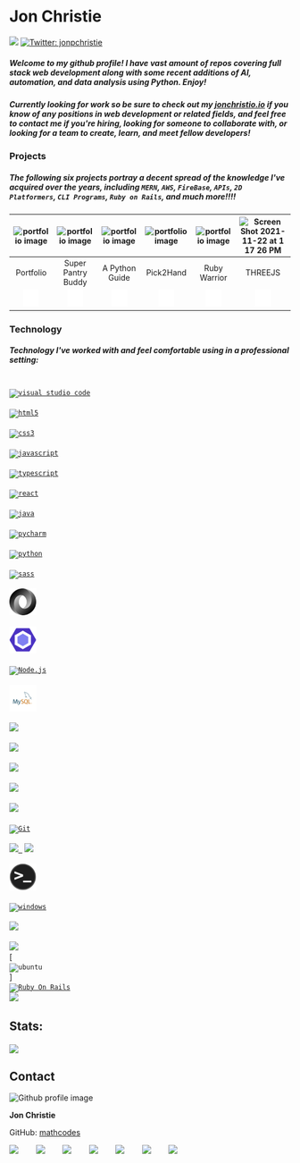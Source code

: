 # Jon Christie

<a href="https://github.com/mathcodes"><img src="https://img.shields.io/github/followers/mathcodes?style=social" target="_blank" /></a>
    <a href="https://twitter.com/jonpchristie">
        <img alt="Twitter: jonpchristie" src="https://img.shields.io/twitter/follow/jonpchristie.svg?style=social" target="_blank" />
    </a>

##### Welcome to my github profile! I have vast amount of repos covering full stack web development along with some recent additions of AI, automation, and data analysis using Python. Enjoy! 

##### Currently looking for work so be sure to check out my [jonchristio.io](jonchristio.io) if you know of any positions in web development or related fields, and feel free to contact me if you're hiring, looking for someone to collaborate with, or looking for a team to create, learn, and meet fellow developers!  

### Projects
##### The following six projects portray a decent spread of the knowledge I've acquired over the years, including `MERN`, `AWS`, `FireBase`, `APIs`, `2D Platformers`, `CLI Programs`, `Ruby on Rails`, and much more!!!!

| <img src="https://raw.githubusercontent.com/mathcodes/JonChristie2021/main/src/assets/img/projects/portfolio_pic.png" alt="portfolio image" width="120px" height="90px"/>| <img src="https://raw.githubusercontent.com/mathcodes/JonChristie2021/main/src/assets/img/projects/superPantryBuddy.png" alt="portfolio image" width="120px" height="90px"/>| <img src="https://raw.githubusercontent.com/mathcodes/JonChristie2021/main/src/assets/img/projects/python100.png" alt="portfolio image" width="120px" height="90px"/>| <img src="https://raw.githubusercontent.com/mathcodes/JonChristie2021/main/src/assets/img/projects/Pick2Hand.jpg" alt="portfolio image" width="120px" height="90px"/>| <img src="https://raw.githubusercontent.com/mathcodes/Ruby-Warrior-CLI-Learning-Game/main/RW.png" alt="portfolio image" width="120px" height="90px"/>|<img alt="Screen Shot 2021-11-22 at 1 17 26 PM" src="https://user-images.githubusercontent.com/17928947/142914253-e16d99ae-8d8e-48d2-aec5-ddeb8dfbaaf3.png"  height="90px" />|
|:-:|:-:|:-:|:-:|:-:|:-:|
| Portfolio 	| Super Pantry Buddy 	| A Python Guide 	| Pick2Hand 	| Ruby Warrior | THREEJS |
| [<img src="https://github.com/mathcodes/mathcodes/blob/main/assets/github_alt_white.svg" height="30px"/>](https://github.com/mathcodes/JonChristie2021/)	| [<img src="https://github.com/mathcodes/mathcodes/blob/main/assets/github_alt_white.svg" height="30px"/>](https://github.com/mathcodes/SuperPantryBuddy)	| [<img src="https://github.com/mathcodes/mathcodes/blob/main/assets/github_alt_white.svg" height="30px"/>](https://github.com/mathcodes/100-Days-of-Code-Python-More)	| [<img src="https://github.com/mathcodes/mathcodes/blob/main/assets/github_alt_white.svg" height="30px"/>](https://github.com/mathcodes/pick2hand)	 | [<img src="https://github.com/mathcodes/mathcodes/blob/main/assets/github_alt_white.svg" height="30px"/> ](https://github.com/mathcodes/rubyWarrior)| [<img src="https://github.com/mathcodes/mathcodes/blob/main/assets/github_alt_white.svg" height="30px"/> ](https://github.com/mathcodes/rubyWarrior)|



 
### Technology
##### Technology I've worked with and feel comfortable using in a professional setting:
[<code>
<img alt="visual studio code" width="48px" src="https://img.icons8.com/fluent/240/000000/visual-studio-code-2019.png" />
</code>](https://code.visualstudio.com/)
[<code>
<img alt="html5" width="48px" src="https://img.icons8.com/color/240/000000/html-5.png">
</code>](https://developer.mozilla.org/en-US/docs/Web/HTML)
[<code>
<img alt="css3" width="48px" src="https://img.icons8.com/color/240/000000/css3.png">
</code>](https://developer.mozilla.org/en-US/docs/Web/CSS)
[<code>
<img alt="javascript" width="48px" src="https://img.icons8.com/color/240/000000/javascript.png" />
</code>](https://developer.mozilla.org/en-US/docs/Web/JavaScript)
[<code>
<img alt="typescript"  src="https://img.icons8.com/color/48/000000/typescript.png">
</code>](https://www.typescriptlang.org/)
[<code>
<img alt="react" width="48px" src="https://img.icons8.com/color/240/000000/react-native.png" />
</code>](https://reactjs.org/)
[<code>
<img alt="java" width="48px" src="https://img.icons8.com/color/240/000000/java-coffee-cup-logo.png">
</code>](https://docs.oracle.com/en/java/)
[<code>
<img alt="pycharm" width="48px" src="https://img.icons8.com/color/240/000000/pycharm.png" />
</code>](https://www.jetbrains.com/pycharm/)
[<code>
<img alt="python" width="48px" src="https://img.icons8.com/color/240/000000/python.png">
</code>](https://www.python.org/)
[<code>
<img alt="sass" width="48px" src="https://img.icons8.com/color/240/000000/sass.png">
</code>](https://sass-lang.com/)
[<code>
<img alt="json" width="48px" src="https://raw.githubusercontent.com/github/explore/80688e429a7d4ef2fca1e82350fe8e3517d3494d/topics/json/json.png">
</code>](https://www.json.org/json-en.html)
[<code>
<img alt="eslint" width="48px" src="https://raw.githubusercontent.com/github/explore/80688e429a7d4ef2fca1e82350fe8e3517d3494d/topics/eslint/eslint.png">
</code>](https://eslint.org/)
[<code>
<img alt="Node.js" width="48px" src="https://img.icons8.com/color/240/000000/nodejs.png">
</code>](https://nodejs.org/en/)
[<code>
<img alt="MySQL" width="48px" src="https://raw.githubusercontent.com/github/explore/80688e429a7d4ef2fca1e82350fe8e3517d3494d/topics/mysql/mysql.png">
</code>](https://dev.mysql.com/)
[<code>
<img src="https://img.icons8.com/color/48/000000/adobe-indesign.png"/>
</code>](https://www.adobe.com/creativecloud.html)
[<code>
<img src="https://img.icons8.com/fluent/48/000000/adobe-photoshop.png"/>
</code>](https://www.adobe.com/creativecloud.html)
[<code>
<img src="https://img.icons8.com/fluent/48/000000/adobe-dreamweaver.png"/>
</code>](https://www.adobe.com/creativecloud.html)
[<code>
<img src="https://img.icons8.com/fluent/48/000000/adobe-illustrator.png"/>
</code>](https://www.adobe.com/creativecloud.html)
[<code>
<img src="https://img.icons8.com/ios/50/ffffff/markdown--v2.png"/>
</code>](https://www.markdownguide.org/)
[<code>
<img alt="Git" width="48px" src="https://img.icons8.com/color/240/000000/git.png">
</code>](https://git-scm.com/)
[<code>
<img src="https://img.icons8.com/ios/50/ffffff/github.png"/>
</code>](https://github.com/)
[<code><img src="https://img.icons8.com/color/48/000000/heroku.png"/>
</code>](www.heroku.com)
[<code>
<img alt="terminal" width="48px" src="https://raw.githubusercontent.com/github/explore/80688e429a7d4ef2fca1e82350fe8e3517d3494d/topics/terminal/terminal.png">
</code>](https://docs.microsoft.com/en-us/windows/terminal/)
[<code>
<img alt="windows" width="48px" src="https://img.icons8.com/color/240/000000/windows-10.png">
</code>](https://www.microsoft.com/en-us/windows)
[<code>
<img width="48px" src="https://img.icons8.com/windows/32/ffffff/amazon-web-services.png"/>
</code>](aws.com)
[<code>
<img src="https://img.icons8.com/color/48/000000/mac-os.png"/>
</code>](https://www.apple.com/)
[<code>
<img alt="ubuntu" width="48px" src="https://img.icons8.com/color/96/000000/ubuntu--v1.png">
</code>]
[<code>
<img alt="Ruby On Rails" width="48px" src="https://img.icons8.com/windows/32/ffffff/ruby-on-rails.png">
</code>](https://ubuntu.com/)
[<code><img src="https://img.icons8.com/color/48<!--  -->/000000/mongodb.png"/>
</code>](www.mongodb.com)


## Stats:
<a href="https://github.com/mathcodes">
  <img align="center" src="https://github-readme-stats.anuraghazra1.vercel.app/api/top-langs/?username=mathcodes&layout=compact&theme=radical" />
</a>

## Contact
<img src="https://avatars0.githubusercontent.com/u/17928947?v=4" alt="Github profile image" width="80px" height="80px" />

__Jon Christie__ 

GitHub: [mathcodes](https://github.com/mathcodes)

[<code><img width="36px" src="https://img.icons8.com/color/48/000000/linkedin.png"/></code>](https://www.linkedin.com/jonchristie)       
[<code><img width="36" src="https://img.icons8.com/color/48/000000/twitter--v2.png"/></code>](https://twitter.com/jonpchristie)       
[<code><img width="36" src="https://img.icons8.com/color/48/000000/youtube-play.png"/></code>](https://www.youtube.com/channel/UC5GFnN-lv8Yuqc9O3b79k6g)       
[<code><img width="36" src="https://img.icons8.com/color/48/000000/facebook.png"/></code>](https://www.facebook.com/jonpchristie)       
[<code><img width="36" src="https://img.icons8.com/color/48/000000/instagram-new--v2.png"/></code>](https://www.instagram.com/fullstack11235)       
[<code><img width="36" src="https://img.icons8.com/color/48/000000/soundcloud.png"/></code>](https://soundcloud.com/jonchristie#/)       
[<code><img width="36" src="https://img.icons8.com/color/48/000000/spotify--v1.png"/></code>](https://open.spotify.com/artist/07S7aLfxH70VAX64g1WuFw?si=tlOj1OMBRLm-y4sY8Lox3Q)
